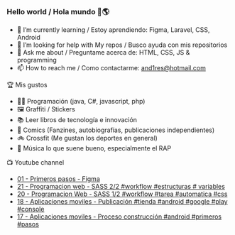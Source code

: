 ### Hello world / Hola mundo 👋🌎

<!--
**xaca/xaca** is a ✨ _special_ ✨ repository because its `README.md` (this file) appears on your GitHub profile.

Here are some ideas to get you started:
-->

- 🌱 I’m currently learning / Estoy aprendiendo: Figma, Laravel, CSS, Android
- 🤔 I’m looking for help with My repos / Busco ayuda con mis repositorios
- 💬 Ask me about / Preguntame acerca de: HTML, CSS, JS & programming 
- 📫 How to reach me / Como contactarme: and1res@hotmail.com

🏆 Mis gustos
- 👨‍💻 Programación (java, C#, javascript, php)
- 🖼️ Graffiti / Stickers
- 📚 Leer libros de tecnología e innovación
- 💢 Comics (Fanzines, autobiografías, publicaciones independientes)
- 🚲 Crossfit (Me gustan los deportes en general)
- 🎤 Música lo que suene bueno, especialmente el RAP
<!--
📝 Frases
- "I only smile in the dark, I only smile when it's complicated" Raybiez
- "De lo que ves créete la mitad de lo que no ves no te creas nada" Kase O
-->
📺 Youtube channel
<!-- BLOG-POST-LIST:START -->
- [01 - Primeros pasos - Figma](https://www.youtube.com/watch?v=rJTPF4kWyGM)
- [21 - Programacion web - SASS 2/2 #workflow #estructuras # variables](https://www.youtube.com/watch?v=xPnwrUU2EYA)
- [20 - Programacion Web - SASS 1/2 #workflow #tarea #automatica #css](https://www.youtube.com/watch?v=7d7za2x9ILE)
- [18 - Aplicaciones moviles - Publicación #tienda #android #google #play #console](https://www.youtube.com/watch?v=QsyOra_jVkM)
- [17 - Aplicaciones moviles - Proceso construcción #android #primeros #pasos](https://www.youtube.com/watch?v=f6XUjoC8oWs)
<!-- BLOG-POST-LIST:END -->
